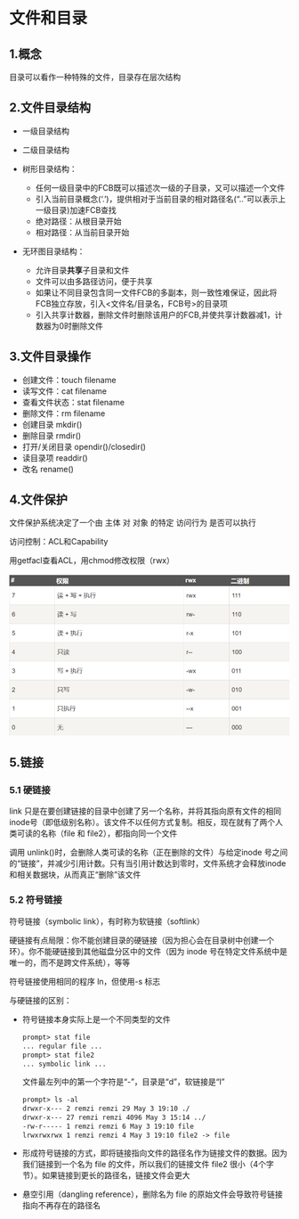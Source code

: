 # 文件和目录

## 1.概念

目录可以看作一种特殊的文件，目录存在层次结构



## 2.文件目录结构

* 一级目录结构
* 二级目录结构
* 树形目录结构：
  * 任何一级目录中的FCB既可以描述次一级的子目录，又可以描述一个文件
  * 引入当前目录概念(‘.’)，提供相对于当前目录的相对路径名(“..”可以表示上一级目录)加速FCB查找
  * 绝对路径：从根目录开始
  * 相对路径：从当前目录开始
  
* 无环图目录结构：
  * 允许目录**共享**子目录和文件
  * 文件可以由多路径访问，便于共享
  * 如果让不同目录包含同一文件FCB的多副本，则一致性难保证，因此将FCB独立存放，引入<文件名/目录名，FCB号>的目录项
  * 引入共享计数器，删除文件时删除该用户的FCB,并使共享计数器减1，计数器为0时删除文件


## 3.文件目录操作

- 创建文件：touch filename
- 读写文件：cat filename
- 查看文件状态：stat filename
- 删除文件：rm filename
- 创建目录 mkdir()
- 删除目录 rmdir()
- 打开/关闭目录 opendir()/closedir()
- 读目录项 readdir()
- 改名 rename()

## 4.文件保护

文件保护系统决定了一个由 主体 对 对象 的特定 访问行为 是否可以执行

访问控制：ACL和Capability

用getfacl查看ACL，用chmod修改权限（rwx）

![image-20241201111001290](./assets/3.文件和目录/image-20241201111001290.png)



## 5.链接

### 5.1 硬链接

link 只是在要创建链接的目录中创建了另一个名称，并将其指向原有文件的相同 inode号（即低级别名称）。该文件不以任何方式复制。相反，现在就有了两个人类可读的名称（file 和 file2），都指向同一个文件

调用 unlink()时，会删除人类可读的名称（正在删除的文件）与给定inode 号之间的“链接”，并减少引用计数。只有当引用计数达到零时，文件系统才会释放inode 和相关数据块，从而真正“删除”该文件

### 5.2 符号链接

符号链接（symbolic link），有时称为软链接（softlink）

硬链接有点局限：你不能创建目录的硬链接（因为担心会在目录树中创建一个环）。你不能硬链接到其他磁盘分区中的文件（因为 inode 号在特定文件系统中是唯一的，而不是跨文件系统），等等

符号链接使用相同的程序 ln，但使用-s 标志

与硬链接的区别：

* 符号链接本身实际上是一个不同类型的文件

  ```shell
  prompt> stat file
  ... regular file ...
  prompt> stat file2
  ... symbolic link ...
  ```

  文件最左列中的第一个字符是“-”，目录是“d”，软链接是“l”

  ```
  prompt> ls -al
  drwxr-x--- 2 remzi remzi 29 May 3 19:10 ./
  drwxr-x--- 27 remzi remzi 4096 May 3 15:14 ../
  -rw-r----- 1 remzi remzi 6 May 3 19:10 file
  lrwxrwxrwx 1 remzi remzi 4 May 3 19:10 file2 -> file
  ```

* 形成符号链接的方式，即将链接指向文件的路径名作为链接文件的数据。因为我们链接到一个名为 file 的文件，所以我们的链接文件 file2 很小（4个字节）。如果链接到更长的路径名，链接文件会更大

* 悬空引用（dangling reference），删除名为 file 的原始文件会导致符号链接指向不再存在的路径名

